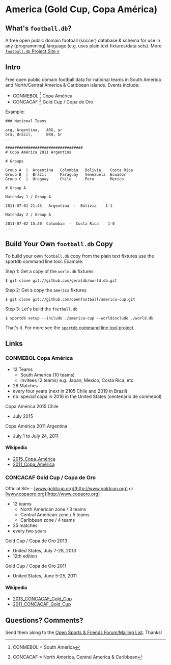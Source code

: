 # America (Gold Cup, Copa América)

## What's `football.db`?

A free open public domain football (soccer) database & schema
for use in any (programming) language
(e.g. uses plain text fixtures/data sets).
More [`football.db` Project Site »](http://openfootball.github.io)

## Intro

Free open public domain football data for national teams in South America
and North/Central America & Caribbean Islands. Events include:

- CONMEBOL [^1] Copa América
- CONCACAF [^2] Gold Cup / Copa de Oro

<!-- check if footnotes work in github markdown ?? -->

[^1]: CONMEBOL = South America
[^2]: CONCACAF = North America, Central America & Caribbean



Example:

~~~
### National Teams

arg, Argentina,   ARG, ar
bra, Brazil,      BRA, br
...
~~~

~~~
##################################
# Copa América 2011 Argentina

# Groups

Group A  |  Argentina   Colombia   Bolivia    Costa Rica
Group B  |  Brazil      Paraguay   Venezuela  Ecuador
Group C  |  Uruguay     Chile      Peru       Mexico

# Group A

Matchday 1 / Group A

2011-07-01 21:45   Argentina  -  Bolivia    1-1

Matchday 2 / Group A

2011-07-02 15:30  Colombia  -  Costa Rica    1-0
...
~~~


## Build Your Own `football.db` Copy

To build your own `football.db` copy from the plain text fixtures
use the sportdb command line tool. Example:

Step 1:  Get a copy of the `world.db` fixtures

    $ git clone git://github.com/geraldb/world.db.git

Step 2:  Get a copy the `america` fixtures

    $ git clone git://github.com/openfootball/america-cup.git

Step 3:  Let's build the `football.db`

    $ sportdb setup --include ./america-cup --worldinclude ./world.db

That's it. For more
see the [`sportdb` command line tool project](https://github.com/geraldb/sport.db.ruby).



## Links

### CONMEBOL Copa América

- 12 Teams
    - South America (10 teams)
    - Invitees (2 teams) e.g. Japan, Mexico, Costa Rica, etc.
- 26 Matches
- every four years (next in 2105 Chile and 2019 in Brazil)
- nb: special copa in 2016 in the United States (centenario de conmebol)


Copa América 2015 Chile

- July 2015


Copa América 2011 Argentina

- July 1 to July 24, 2011


#### Wikipedia

- [2015_Copa_América](http://en.wikipedia.org/wiki/2015_Copa_América)
- [2011_Copa_América](http://en.wikipedia.org/wiki/2011_Copa_América)



### CONCACAF Gold Cup / Copa de Oro

Official Site - [www.goldcup.org](http://www.goldcup.org) or [www.copaoro.org](http://www.copaoro.org)

- 12 teams
    - North American zone   / 3 teams
    - Central American zone / 5 teams
    - Caribbean zone        / 4 teams
- 25 matches
- every two years 


Gold Cup / Copa de Oro 2013

- United States, July 7-28, 2013
- 12th edition

Gold Cup / Copa de Oro 2011

- United States, June 5-25, 2011


#### Wikipedia

- [2013_CONCACAF_Gold_Cup](http://en.wikipedia.org/wiki/2013_CONCACAF_Gold_Cup)
- [2011_CONCACAF_Gold_Cup](http://en.wikipedia.org/wiki/2011_CONCACAF_Gold_Cup)



## Questions? Comments?

Send them along to the
[Open Sports & Friends Forum/Mailing List](http://groups.google.com/group/opensport).
Thanks!